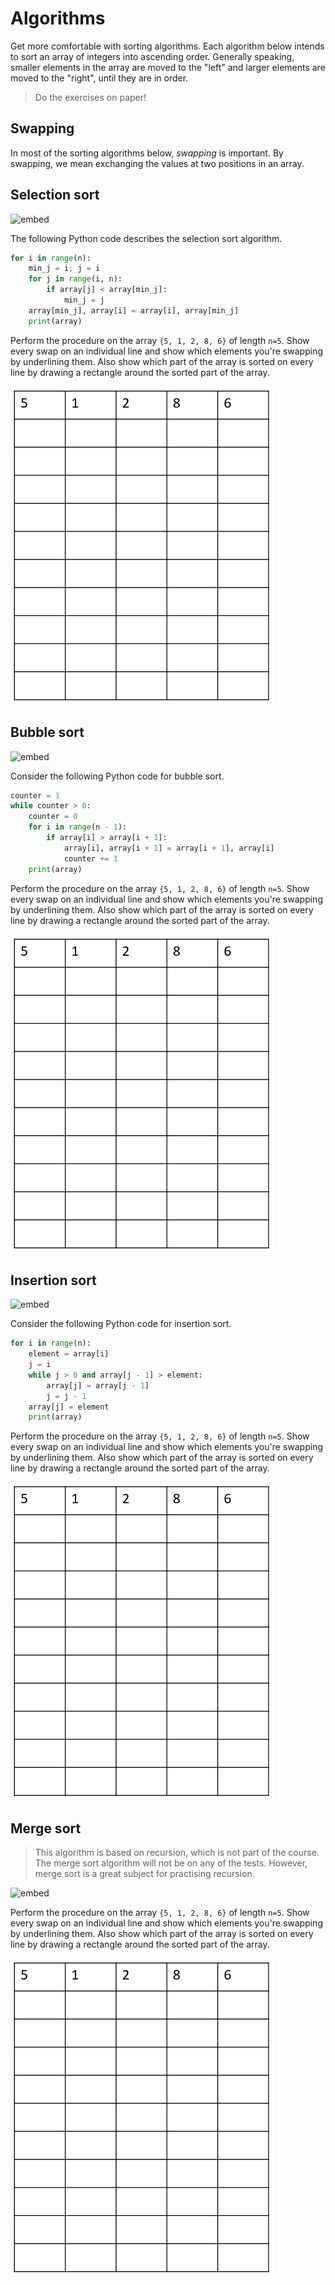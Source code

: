 # Algorithms

Get more comfortable with sorting algorithms. Each algorithm below intends to sort an array of integers into ascending order. Generally speaking, smaller elements in the array are moved to the "left" and larger elements are moved to the "right", until they are in order.

> Do the exercises on paper!

## Swapping

In most of the sorting algorithms below, *swapping* is important. By swapping, we mean exchanging the values at two positions in an array.

## Selection sort

![embed](https://www.youtube.com/embed/NEbb4XqKDNU)

The following Python code describes the selection sort algorithm.

~~~ python
for i in range(n):
    min_j = i; j = i
    for j in range(i, n):
        if array[j] < array[min_j]:
            min_j = j
    array[min_j], array[i] = array[i], array[min_j]
    print(array)
~~~

Perform the procedure on the array `{5, 1, 2, 8, 6}` of length `n=5`. Show every swap on an individual line and show which elements you're swapping by underlining them. Also show which part of the array is sorted on every line by drawing a rectangle around the sorted part of the array.  

![](sort.PNG)

## Bubble sort

![embed](https://www.youtube.com/embed/LZaU8GHNsQI)

Consider the following Python code for bubble sort.

~~~ python
counter = 1
while counter > 0:
    counter = 0
    for i in range(n - 1):
        if array[i] > array[i + 1]:
            array[i], array[i + 1] = array[i + 1], array[i]
            counter += 1
    print(array)
~~~

Perform the procedure on the array `{5, 1, 2, 8, 6}` of length `n=5`. Show every swap on an individual line and show which elements you're swapping by underlining them. Also show which part of the array is sorted on every line by drawing a rectangle around the sorted part of the array.  

![](sort.PNG)

## Insertion sort

![embed](https://www.youtube.com/embed/ntB1D3Bbz5I)

Consider the following Python code for insertion sort.

~~~ python
for i in range(n):
    element = array[i]
    j = i
    while j > 0 and array[j - 1] > element:
        array[j] = array[j - 1]
        j = j - 1
    array[j] = element
    print(array)
~~~

Perform the procedure on the array `{5, 1, 2, 8, 6}` of length `n=5`. Show every swap on an individual line and show which elements you're swapping by underlining them. Also show which part of the array is sorted on every line by drawing a rectangle around the sorted part of the array.  

![](sort.PNG)

## Merge sort

> This algorithm is based on recursion, which is not part of the course. The merge sort algorithm will not be on any of the tests. However, merge sort is a great subject for practising recursion.

![embed](https://www.youtube.com/embed/yF3hMKmCk1A)

Perform the procedure on the array `{5, 1, 2, 8, 6}` of length `n=5`. Show every swap on an individual line and show which elements you're swapping by underlining them. Also show which part of the array is sorted on every line by drawing a rectangle around the sorted part of the array.  

![](sort.PNG)
